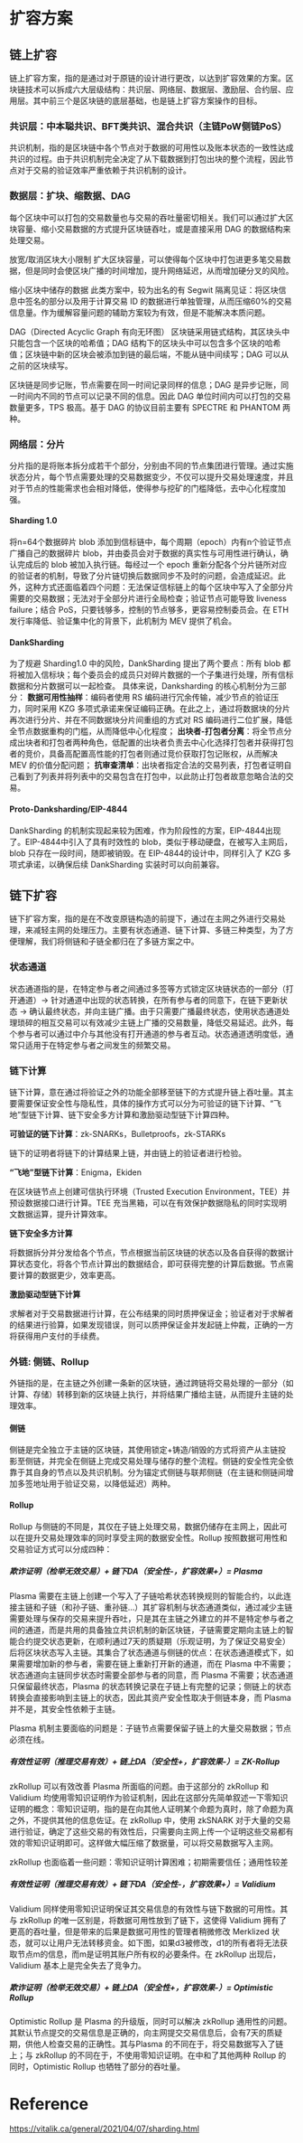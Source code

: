 # 扩容方案

## 链上扩容

链上扩容方案，指的是通过对于原链的设计进行更改，以达到扩容效果的方案。区块链技术可以拆成六大层级结构：共识层、网络层、数据层、激励层、合约层、应用层。其中前三个是区块链的底层基础，也是链上扩容方案操作的目标。

### 共识层：中本聪共识、BFT类共识、混合共识（主链PoW侧链PoS）

共识机制，指的是区块链中各个节点对于数据的可用性以及账本状态的一致性达成共识的过程。由于共识机制完全决定了从下载数据到打包出块的整个流程，因此节点对于交易的验证效率严重依赖于共识机制的设计。

### 数据层：扩块、缩数据、DAG

每个区块中可以打包的交易数量也与交易的吞吐量密切相关。我们可以通过扩大区块容量、缩小交易数据的方式提升区块链吞吐，或是直接采用 DAG 的数据结构来处理交易。

放宽/取消区块大小限制
    扩大区块容量，可以使得每个区块中打包进更多笔交易数据，但是同时会使区块广播的时间增加，提升网络延迟，从而增加硬分叉的风险。

缩小区块中储存的数据
    此类方案中，较为出名的有 Segwit 隔离见证：将区块信息中签名的部分以及用于计算交易 ID 的数据进行单独管理，从而压缩60%的交易信息量。作为缓解容量问题的辅助方案较为有效，但是不能解决本质问题。

DAG（Directed Acyclic Graph 有向无环图）
    区块链采用链式结构，其区块头中只能包含一个区块的哈希值；DAG 结构下的区块头中可以包含多个区块的哈希值；区块链中新的区块会被添加到链的最后端，不能从链中间续写；DAG 可以从之前的区块续写。

区块链是同步记账，节点需要在同一时间记录同样的信息；DAG 是异步记账，同一时间内不同的节点可以记录不同的信息。因此 DAG 单位时间内可以打包的交易数量更多，TPS 极高。基于 DAG 的协议目前主要有 SPECTRE 和 PHANTOM 两种。

### 网络层：分片

分片指的是将账本拆分成若干个部分，分别由不同的节点集团进行管理。通过实施状态分片，每个节点需要处理的交易数据变少，不仅可以提升交易处理速度，并且对于节点的性能需求也会相对降低，使得参与挖矿的门槛降低，去中心化程度加强。

#### Sharding 1.0

将n=64个数据碎片 blob 添加到信标链中，每个周期（epoch）内有n个验证节点广播自己的数据碎片 blob，并由委员会对于数据的真实性与可用性进行确认，确认完成后的 blob 被加入执行链。每经过一个 epoch 重新分配各个分片链所对应的验证者的机制，导致了分片链切换后数据同步不及时的问题，会造成延迟。此外，这种方式还面临着四个问题：无法保证信标链上的每个区块中写入了全部分片需要的交易数据；无法对于全部分片进行全局检查；验证节点可能导致 liveness failure；结合 PoS，只要钱够多，控制的节点够多，更容易控制委员会。在 ETH 发行率降低、验证集中化的背景下，此机制为 MEV 提供了机会。

#### DankSharding

为了规避 Sharding1.0 中的风险，DankSharding 提出了两个要点：所有 blob 都将被加入信标块；每个委员会的成员只对碎片数据的一个子集进行处理，所有信标数据和分片数据可以一起检查。
具体来说，Danksharding 的核心机制分为三部分：
**数据可用性抽样**：编码者使用 RS 编码进行冗余传输，减少节点的验证压力，同时采用 KZG 多项式承诺来保证编码正确。在此之上，通过将数据块的分片再次进行分片、并在不同数据块分片间重组的方式对 RS 编码进行二位扩展，降低全节点数据重构的门槛，从而降低中心化程度；
**出块者-打包者分离**：将全节点分成出块者和打包者两种角色，低配置的出块者负责去中心化选择打包者并获得打包者的竞价，具备高配置高性能的打包者则通过竞价获取打包记账权，从而解决 MEV 的价值分配问题；
**抗审查清单**：出块者指定合法的交易列表，打包者证明自己看到了列表并将列表中的交易包含在打包中，以此防止打包者故意忽略合法的交易。

#### Proto-Danksharding/EIP-4844

DankSharding 的机制实现起来较为困难，作为阶段性的方案，EIP-4844出现了。EIP-4844中引入了具有时效性的 blob，类似于移动硬盘，在被写入主网后，blob 只存在一段时间，随即被销毁。在 EIP-4844的设计中，同样引入了 KZG 多项式承诺，以确保后续 DankSharding 实装时可以向前兼容。


## 链下扩容

链下扩容方案，指的是在不改变原链构造的前提下，通过在主网之外进行交易处理，来减轻主网的处理压力。主要有状态通道、链下计算、多链三种类型，为了方便理解，我们将侧链和子链全都归在了多链方案之中。

### 状态通道

状态通道指的是，在特定参与者之间通过多签等方式锁定区块链状态的一部分（打开通道）-> 针对通道中出现的状态转换，在所有参与者的同意下，在链下更新状态 -> 确认最终状态，并向主链广播。由于只需要广播最终状态，使用状态通道处理琐碎的相互交易可以有效减少主链上广播的交易数量，降低交易延迟。此外，每个参与者可以通过中介与其他没有打开通道的参与者互动。状态通道透明度低，通常只适用于在特定参与者之间发生的频繁交易。

### 链下计算

链下计算，意在通过将验证之外的功能全部移至链下的方式提升链上吞吐量。其主要需要保证安全性与隐私性，具体的操作方式可以分为可验证的链下计算、“飞地”型链下计算、链下安全多方计算和激励驱动型链下计算四种。

**可验证的链下计算**：zk-SNARKs，Bulletproofs，zk-STARKs

链下的证明者将链下的计算结果上链，并由链上的验证者进行检验。

**“飞地”型链下计算**：Enigma，Ekiden

在区块链节点上创建可信执行环境（Trusted Execution Environment，TEE）并预设数据接口进行计算。TEE 充当黑箱，可以在有效保护数据隐私的同时实现明文数据运算，提升计算效率。

**链下安全多方计算**

将数据拆分并分发给各个节点，节点根据当前区块链的状态以及各自获得的数据计算状态变化，将各个节点计算出的数据结合，即可获得完整的计算后数据。节点需要计算的数据更少，效率更高。

**激励驱动型链下计算**

求解者对于交易数据进行计算，在公布结果的同时质押保证金；验证者对于求解者的结果进行验算，如果发现错误，则可以质押保证金并发起链上仲裁，正确的一方将获得用户支付的手续费。

### 外链: 侧链、Rollup

外链指的是，在主链之外创建一条新的区块链，通过跨链将交易处理的一部分（如计算、存储）转移到新的区块链上执行，并将结果广播给主链，从而提升主链的处理效率。

#### 侧链

侧链是完全独立于主链的区块链，其使用锁定+铸造/销毁的方式将资产从主链投影至侧链，并完全在侧链上完成交易处理与储存的整个流程。侧链的安全性完全依靠于其自身的节点以及共识机制。分为锚定式侧链与联邦侧链（在主链和侧链间增加多签地址用于验证交易，以降低延迟）两种。

#### Rollup

Rollup 与侧链的不同是，其仅在子链上处理交易，数据仍储存在主网上，因此可以在提升交易处理效率的同时享受主网的数据安全性。Rollup 按照数据可用性和交易验证方式可以分成四种：

##### 欺诈证明（检举无效交易）+ 链下DA（安全性-，扩容效果+）= Plasma

Plasma 需要在主链上创建一个写入了子链哈希状态转换规则的智能合约，以此连接主链和子链（和孙子链、重孙链…）其扩容机制与状态通道类似，通过减少主链需要处理与保存的交易来提升吞吐，只是其在主链之外建立的并不是特定参与者之间的通道，而是共用的具备独立共识机制的新区块链，子链需要定期向主链上的智能合约提交状态更新，在顺利通过7天的质疑期（乐观证明，为了保证交易安全）后将区块状态写入主链。其集合了状态通道与侧链的优点：在状态通道模式下，如果需要增加新的参与者，需要在链上重新打开新的通道，而在 Plasma 中不需要；状态通道向主链同步状态时需要全部参与者的同意，而 Plasma 不需要；状态通道只保留最终状态，Plasma 的状态转换记录在子链上有完整的记录；侧链上的状态转换会直接影响到主链上的状态，因此其资产安全性取决于侧链本身，而 Plasma 并不是，其安全性依赖于主链。

Plasma 机制主要面临的问题是：子链节点需要保留子链上的大量交易数据；节点必须在线。

##### 有效性证明（推理交易有效）+ 链上DA（安全性+，扩容效果-）= ZK-Rollup

zkRollup 可以有效改善 Plasma 所面临的问题。由于这部分的 zkRollup 和 Validium 均使用零知识证明作为验证机制，因此在这部分先简单叙述一下零知识证明的概念：零知识证明，指的是在向其他人证明某个命题为真时，除了命题为真之外，不提供其他的信息佐证。在 zkRollup 中，使用 zkSNARK 对于大量的交易进行验证，确定了这些交易的有效性后，只需要向主网上传一个证明这些交易都有效的零知识证明即可。这样做大幅压缩了数据量，可以将交易数据写入主网。

zkRollup 也面临着一些问题：零知识证明计算困难；初期需要信任；通用性较差

##### 有效性证明（推理交易有效）+ 链下DA（安全性-，扩容效果+）= Validium

Validium 同样使用零知识证明保证其交易信息的有效性与链下数据的可用性。其与 zkRollup 的唯一区别是，将数据可用性放到了链下，这使得 Validium 拥有了更高的吞吐量，但是带来的后果是数据可用性的管理者稍微修改 Merklized 状态，就可以让用户无法转移资金。如下图，如果d3被修改，d1的所有者将无法获取节点m的信息，而m是证明其账户所有权的必要条件。在 zkRollup 出现后，Validium 基本上是完全失去了竞争力。

##### 欺诈证明（检举无效交易）+ 链上DA（安全性+，扩容效果-）= Optimistic Rollup

Optimistic Rollup 是 Plasma 的升级版，同时可以解决 zkRollup 通用性的问题。其默认节点提交的交易信息是正确的，向主网提交交易信息后，会有7天的质疑期，供他人检查交易的正确性。其与Plasma 的不同在于，将交易数据写入了链上；与 zkRollup 的不同在于，不使用零知识证明。在中和了其他两种 Rollup 的同时，Optimistic Rollup 也牺牲了部分的吞吐量。

# Reference

https://vitalik.ca/general/2021/04/07/sharding.html
